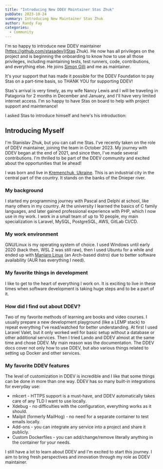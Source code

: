 ```yaml
---
title: "Introducing New DDEV Maintainer Stas Zhuk"
pubDate: 2023-10-24
summary: Introducing New Maintainer Stas Zhuk
author: Randy Fay
categories:
  - Community
---
```


I'm so happy to introduce new DDEV maintainer [https://github.com/stasadev](Stas Zhuk). He now has all privileges on the project and is beginning the onboarding to know how to use all those privileges, including maintaining tests, test runners, code, contributions, and everything else. He joins [Simon Gilli](https://github.com/gilbertsoft) and me as maintainer.

It's your support that has made it possible for the DDEV Foundation to pay Stas on a part-time basis, so THANK YOU for supporting DDEV!

Stas's arrival is very timely, as my wife Nancy Lewis and I will be traveling in Patagonia for 2 months in December and January, and I'll have very limited internet access. I'm so happy to have Stas on board to help with project support and maintenance!

I asked Stas to introduce himself and here's his introduction:

## Introducing Myself

I'm Stanislav Zhuk, but you can call me Stas. I've recently taken on the role of DDEV maintainer, joining the team in October 2023. My journey with DDEV began at the end of 2021, and since then, I've made several contributions. I'm thrilled to be part of the DDEV community and excited about the opportunities that lie ahead!

I was born and live in [Kremenchuk, Ukraine](https://maps.app.goo.gl/NqWm6KCeLxacvSs78). This is an industrial city in the central part of the country. It stands on the banks of the Dnieper river.

### My background

I started my programming journey with Pascal and Delphi at school, like many others in my country. At the university I learned the basics of C family languages, and later gained professional experience with PHP, which I now use in my work. I work in a small team of up to 10 people, my main specialization is Laravel, MySQL, PostgreSQL, AWS, GitLab CI/CD.

### My work environment

GNU/Linux is my operating system of choice. I used Windows until early 2020 (back then, WSL 2 was still raw), then I used Ubuntu for a while and ended up with [Manjaro Linux](https://manjaro.org/) (an Arch-based distro) due to better software availability (AUR has everything I need).

### My favorite things in development

I like to get to the heart of everything I work on. It is exciting to live in these times when software development is taking huge steps and to be a part of it.

### How did I find out about DDEV?

Two of my favorite methods of learning are books and video courses. I usually prepare a new development playground (like a LEMP stack) to repeat everything I've read/watched for better understanding. At first I used Laravel Valet, but it only worked well for basic setup without a database or other additional services. Then I tried Lando and DDEV almost at the same time and chose DDEV. My main reason was the documentation. The DDEV docs cover not only how to use DDEV, but also various things related to setting up Docker and other services.

### My favorite DDEV features

The level of customization in DDEV is incredible and I like that some things can be done in more than one way. DDEV has so many built-in integrations for everyday use:

* mkcert - HTTPS support is a must-have, and DDEV automatically takes care of any TLD I want to use locally.
* Xdebug - no difficulties with the configuration, everything works as it should.
* Mailpit (formerly MailHog) - no need for a separate container to test emails locally.
* Add-ons - you can integrate any service into a project and share it publicly.
* Custom Dockerfiles - you can add/change/remove literally anything in the container for your needs.

I still have a lot to learn about DDEV and I'm excited to start this journey. I aim to bring fresh perspectives and innovation through my role as DDEV maintainer.
